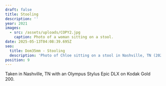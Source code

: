 ```yaml
---
draft: false
title: Stooling
description: ''
year: 2021
images:
  - src: /assets/uploads/COPY2.jpg
    caption: Photo of a woman sitting on a stool.
date: 2025-05-13T04:08:39.695Z
seo:
  title: Dom35mm - Stooling
  description: 'Photo of Chloe sitting on a stool in Nashville, TN (2021).'
position: 9
---
```


Taken in Nashville, TN with an Olympus Stylus Epic DLX on Kodak Gold 200.
